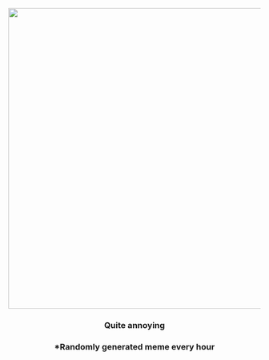<p align="center">
        <img src="https://i.redd.it/g0wmh590bcr91.jpg" width="600" height="600">
        </p>
        <h3 align="center">Quite annoying</h3>
        <h3 align="center">*Randomly generated meme every hour</h3>
    